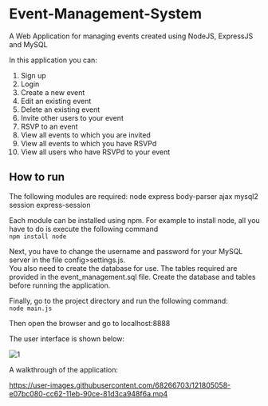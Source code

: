 # Event-Management-System
A Web Application for managing events created using NodeJS, ExpressJS and MySQL 

In this application you can:
1) Sign up
2) Login
3) Create a new event 
4) Edit an existing event
5) Delete an existing event
6) Invite other users to your event
7) RSVP to an event
8) View all events to which you are invited
9) View all events to which you have RSVPd
10) View all users who have RSVPd to your event 

## How to run 

The following modules are required:
node
express
body-parser
ajax
mysql2 
session
express-session

Each module can be installed using npm. For example to install node, all you have to do is execute the following command \
 `npm install node`

Next, you have to change the username and password for your MySQL server in the file config>settings.js. \
You also need to create the database for use. The tables required are provided in the event_management.sql file. Create the database and tables before running the application. 

Finally, go to the project directory and run the following command: \
`node main.js`

Then open the browser and go to localhost:8888

The user interface is shown below:

![1](https://user-images.githubusercontent.com/68266703/121804351-54b46500-cc5f-11eb-85dd-9248b4def69c.png)


A walkthrough of the application:


https://user-images.githubusercontent.com/68266703/121805058-e07bc080-cc62-11eb-90ce-81d3ca948f6a.mp4



